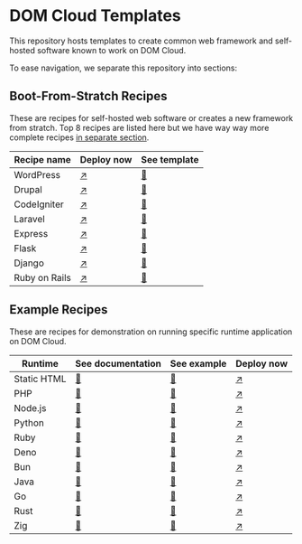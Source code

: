 # DOM Cloud Templates

This repository hosts templates to create common web framework and self-hosted software known to work on DOM Cloud.

To ease navigation, we separate this repository into sections:

## Boot-From-Stratch Recipes

These are recipes for self-hosted web software or creates a new framework from stratch. Top 8 recipes are listed here but we have way way more complete recipes [in separate section](./boot/README.md). 

| Recipe name | Deploy now | See template |
| --- | --- | --- |
| WordPress | [↗️](https://my.domcloud.co/start?from=https://raw.githubusercontent.com/domcloud/dom-templates/master/boot/laravel.yml) | [📜](./boot/wordpress.yml)
| Drupal | [↗️](https://my.domcloud.co/start?from=https://raw.githubusercontent.com/domcloud/dom-templates/master/boot/drupal.yml) | [📜](./boot/drupal.yml)
| CodeIgniter | [↗️](https://my.domcloud.co/start?from=https://raw.githubusercontent.com/domcloud/dom-templates/master/boot/codeigniter.yml) | [📜](./boot/codeigniter.yml)
| Laravel | [↗️](https://my.domcloud.co/start?from=https://raw.githubusercontent.com/domcloud/dom-templates/master/boot/laravel.yml) | [📜](./boot/laravel.yml)
| Express | [↗️](https://my.domcloud.co/start?from=https://raw.githubusercontent.com/domcloud/dom-templates/master/boot/express.yml) | [📜](./boot/express.yml)
| Flask | [↗️](https://my.domcloud.co/start?from=https://raw.githubusercontent.com/domcloud/dom-templates/master/boot/flask.yml) | [📜](./boot/flask.yml)
| Django | [↗️](https://my.domcloud.co/start?from=https://raw.githubusercontent.com/domcloud/dom-templates/master/boot/django.yml) | [📜](./boot/django.yml)
| Ruby on Rails | [↗️](https://my.domcloud.co/start?from=https://raw.githubusercontent.com/domcloud/dom-templates/master/boot/rails.yml) | [📜](./boot/rails.yml)

## Example Recipes

These are recipes for demonstration on running specific runtime application on DOM Cloud. 

| Runtime | See documentation | See example | Deploy now |
| --- | --- | --- | --- |
| Static HTML | [📖](https://domcloud.co/docs/deployment/static-site) | [📜](./html.yml) | [↗️](https://my.domcloud.co/start?from=https://raw.githubusercontent.com/domcloud/dom-templates/master/html.yml) |
| PHP | [📖](https://domcloud.co/docs/deployment/php) | [📜](./php.yml) | [↗️](https://my.domcloud.co/start?from=https://raw.githubusercontent.com/domcloud/dom-templates/master/php.yml) |
| Node.js | [📖](https://domcloud.co/docs/deployment/php) | [📜](./node.yml) | [↗️](https://my.domcloud.co/start?from=https://raw.githubusercontent.com/domcloud/dom-templates/master/node.yml) |
| Python | [📖](https://domcloud.co/docs/deployment/python) | [📜](./python.yml) | [↗️](https://my.domcloud.co/start?from=https://raw.githubusercontent.com/domcloud/dom-templates/master/python.yml) |
| Ruby | [📖](https://domcloud.co/docs/deployment/ruby) | [📜](./ruby.yml) | [↗️](https://my.domcloud.co/start?from=https://raw.githubusercontent.com/domcloud/dom-templates/master/ruby.yml) |
| Deno | [📖](https://domcloud.co/docs/deployment/deno) | [📜](./deno.yml) | [↗️](https://my.domcloud.co/start?from=https://raw.githubusercontent.com/domcloud/dom-templates/master/deno.yml) |
| Bun | [📖](https://domcloud.co/docs/deployment/bun) | [📜](./bun.yml) | [↗️](https://my.domcloud.co/start?from=https://raw.githubusercontent.com/domcloud/dom-templates/master/bun.yml) |
| Java | [📖](https://domcloud.co/docs/deployment/java) | [📜](./java.yml) | [↗️](https://my.domcloud.co/start?from=https://raw.githubusercontent.com/domcloud/dom-templates/master/java.yml) |
| Go | [📖](https://domcloud.co/docs/deployment/go) | [📜](./go.yml) | [↗️](https://my.domcloud.co/start?from=https://raw.githubusercontent.com/domcloud/dom-templates/master/go.yml) |
| Rust | [📖](https://domcloud.co/docs/deployment/rust) | [📜](./rust.yml) | [↗️](https://my.domcloud.co/start?from=https://raw.githubusercontent.com/domcloud/dom-templates/master/rust.yml) |
| Zig | [📖](https://domcloud.co/docs/deployment/zig) | [📜](./zig.yml) | [↗️](https://my.domcloud.co/start?from=https://raw.githubusercontent.com/domcloud/dom-templates/master/zig.yml) |

